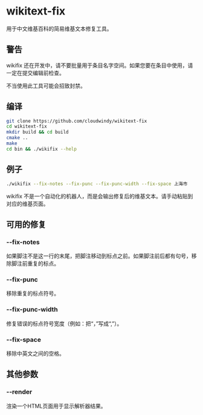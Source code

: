 # wikitext-fix

用于中文维基百科的简易维基文本修复工具。

## 警告

wikifix 还在开发中，请不要批量用于条目名字空间。如果您要在条目中使用，请一定在提交编辑前检查。

不当使用此工具可能会招致封禁。

## 编译

```sh
git clone https://github.com/cloudwindy/wikitext-fix
cd wikitext-fix
mkdir build && cd build
cmake ..
make
cd bin && ./wikifix --help
```

## 例子

```sh
./wikifix --fix-notes --fix-punc --fix-punc-width --fix-space 上海市
```

wikifix 不是一个自动化的机器人，而是会输出修复后的维基文本。请手动粘贴到对应的维基页面。

## 可用的修复

### --fix-notes

如果脚注不是这一行的末尾，把脚注移动到标点之前。如果脚注前后都有句号，移除脚注前重复的标点。

### --fix-punc

移除重复的标点符号。

### --fix-punc-width

修复错误的标点符号宽度（例如：把“，”写成“,”）。

### --fix-space

移除中英文之间的空格。

## 其他参数

### --render

渲染一个HTML页面用于显示解析器结果。